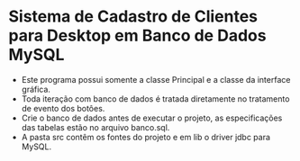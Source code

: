 # Sistema de Cadastro de Clientes para Desktop em Banco de Dados MySQL
 - Este programa possui somente a classe Principal e a classe da interface gráfica.<br>
 - Toda iteração com banco de dados é tratada diretamente no tratamento de evento dos botôes.<br>
 - Crie o banco de dados antes de executar o projeto, as especificações das tabelas estão no arquivo banco.sql.<br>
 - A pasta src contêm os fontes do projeto e em lib o driver jdbc para MySQL.<br>
